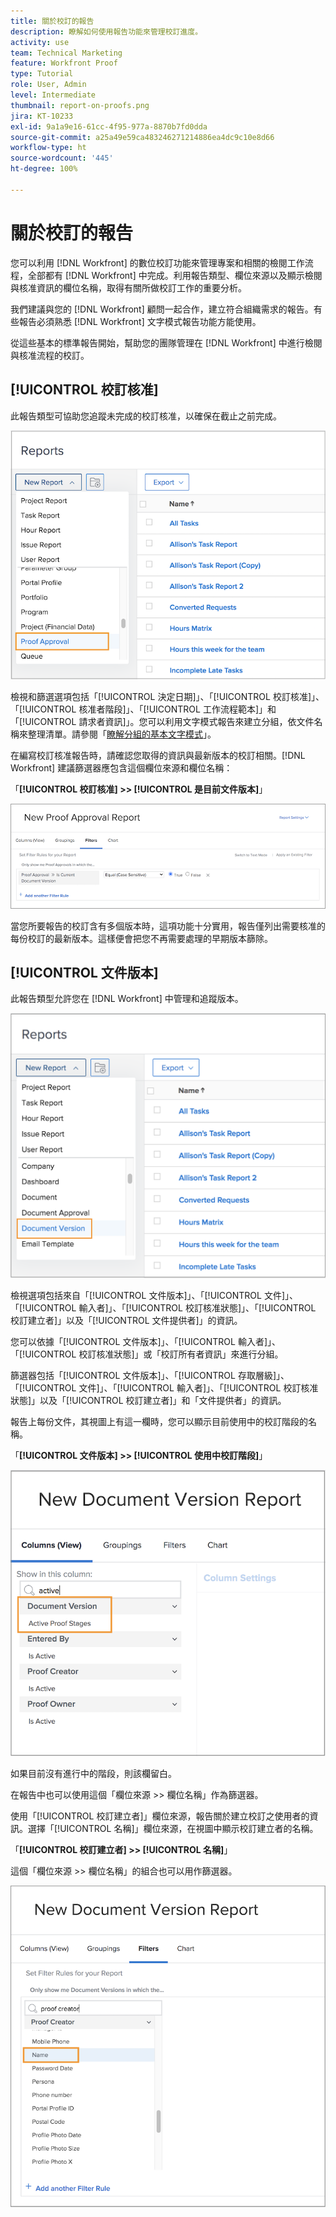 ```yaml
---
title: 關於校訂的報告
description: 瞭解如何使用報告功能來管理校訂進度。
activity: use
team: Technical Marketing
feature: Workfront Proof
type: Tutorial
role: User, Admin
level: Intermediate
thumbnail: report-on-proofs.png
jira: KT-10233
exl-id: 9a1a9e16-61cc-4f95-977a-8870b7fd0dda
source-git-commit: a25a49e59ca483246271214886ea4dc9c10e8d66
workflow-type: ht
source-wordcount: '445'
ht-degree: 100%

---
```


# 關於校訂的報告

您可以利用 [!DNL Workfront] 的數位校訂功能來管理專案和相關的檢閱工作流程，全部都有 [!DNL Workfront] 中完成。利用報告類型、欄位來源以及顯示檢閱與核准資訊的欄位名稱，取得有關所做校訂工作的重要分析。

我們建議與您的 [!DNL Workfront] 顧問一起合作，建立符合組織需求的報告。有些報告必須熟悉 [!DNL Workfront] 文字模式報告功能方能使用。

從這些基本的標準報告開始，幫助您的團隊管理在 [!DNL Workfront] 中進行檢閱與核准流程的校訂。

## [!UICONTROL 校訂核准]

此報告類型可協助您追蹤未完成的校訂核准，以確保在截止之前完成。

![從「[!UICONTROL 新增報告]」下拉式選單選取「[!UICONTROL 校訂核准]」](assets/proof-system-setups-proof-approval-report.png)

檢視和篩選選項包括「[!UICONTROL 決定日期]」、「[!UICONTROL 校訂核准]」、「[!UICONTROL 核准者階段]」、「[!UICONTROL 工作流程範本]」和「[!UICONTROL 請求者資訊]」。您可以利用文字模式報告來建立分組，依文件名稱來整理清單。請參閱「[瞭解分組的基本文字模式](https://experienceleague.adobe.com/docs/workfront-learn/tutorials-workfront/reporting/intermediate-reporting/basic-text-mode-for-groupings.html?lang=zh-Hant)」。

在編寫校訂核准報告時，請確認您取得的資訊與最新版本的校訂相關。[!DNL Workfront] 建議篩選器應包含這個欄位來源和欄位名稱：

「**[!UICONTROL 校訂核准] >> [!UICONTROL 是目前文件版本]**」

![報告建立工具的篩選器標籤](assets/proof-system-setups-proof-approval-report-is-current-version.png)

當您所要報告的校訂含有多個版本時，這項功能十分實用，報告僅列出需要核准的每份校訂的最新版本。這樣便會把您不再需要處理的早期版本篩除。

## [!UICONTROL 文件版本]

此報告類型允許您在 [!DNL Workfront] 中管理和追蹤版本。

![從「[!UICONTROL 新增報告]」下拉式選單中選取「[!UICONTROL 文件版本]」](assets/proof-system-setups-document-version-report.png)

檢視選項包括來自「[!UICONTROL 文件版本]」、「[!UICONTROL 文件]」、「[!UICONTROL 輸入者]」、「[!UICONTROL 校訂核准狀態]」、「[!UICONTROL 校訂建立者]」以及「[!UICONTROL 文件提供者]」的資訊。

您可以依據「[!UICONTROL 文件版本]」、「[!UICONTROL 輸入者]」、「[!UICONTROL 校訂核准狀態]」或「校訂所有者資訊」來進行分組。

篩選器包括「[!UICONTROL 文件版本]」、「[!UICONTROL 存取層級]」、「[!UICONTROL 文件]」、「[!UICONTROL 輸入者]」、「[!UICONTROL 校訂核准狀態]」以及「[!UICONTROL 校訂建立者]」和「文件提供者」的資訊。

報告上每份文件，其視圖上有這一欄時，您可以顯示目前使用中的校訂階段的名稱。

「**[!UICONTROL 文件版本] >> [!UICONTROL 使用中校訂階段]**」

![報告建立工具的篩選器標籤](assets/proof-system-setups-active-proof-stages.png)

如果目前沒有進行中的階段，則該欄留白。

在報告中也可以使用這個「欄位來源 >> 欄位名稱」作為篩選器。

使用「[!UICONTROL 校訂建立者]」欄位來源，報告關於建立校訂之使用者的資訊。選擇「[!UICONTROL 名稱]」欄位來源，在視圖中顯示校訂建立者的名稱。

「**[!UICONTROL 校訂建立者] >> [!UICONTROL 名稱]**」

這個「欄位來源 >> 欄位名稱」的組合也可以用作篩選器。

![報告建立工具的篩選器標籤](assets/proof-system-setups-proof-creator-name.png)

<!--
Learn More Icon
Learn how to create reports in [!DNL Workfront] with the Report Creation class.
Access to proofing functionality
-->
